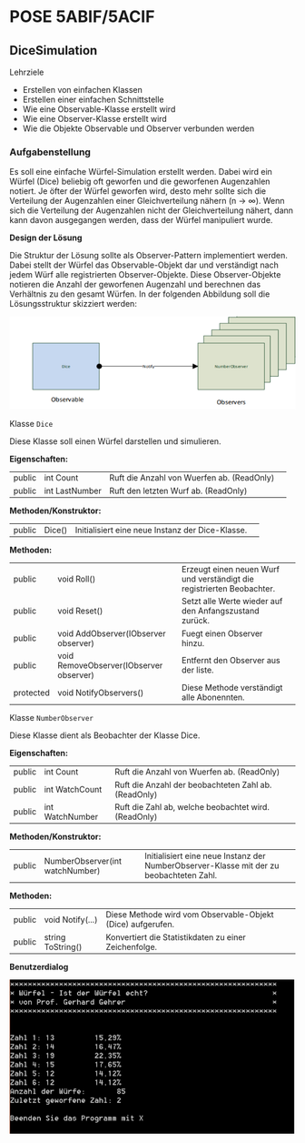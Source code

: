 ﻿# POSE 5ABIF/5ACIF

## DiceSimulation

Lehrziele

- Erstellen von einfachen Klassen
- Erstellen einer einfachen Schnittstelle
- Wie eine Observable-Klasse erstellt wird
- Wie eine Observer-Klasse erstellt wird
- Wie die Objekte Observable und Observer verbunden werden

### Aufgabenstellung

Es soll eine einfache Würfel-Simulation erstellt werden. Dabei wird ein Würfel (Dice) beliebig oft
geworfen und die geworfenen Augenzahlen notiert. Je öfter der Würfel geworfen wird, desto mehr
sollte sich die Verteilung der Augenzahlen einer Gleichverteilung nähern (n -> ∞). Wenn sich die
Verteilung der Augenzahlen nicht der Gleichverteilung nähert, dann kann davon ausgegangen
werden, dass der Würfel manipuliert wurde.

**Design der Lösung**

Die Struktur der Lösung sollte als Observer-Pattern implementiert werden. Dabei stellt der Würfel
das Observable-Objekt dar und verständigt nach jedem Würf alle registrierten Observer-Objekte.
Diese Observer-Objekte notieren die Anzahl der geworfenen Augenzahl und berechnen das
Verhältnis zu den gesamt Würfen. In der folgenden Abbildung soll die Lösungsstruktur skizziert
werden:

![Abbildung](img/image01.png)

Klasse `Dice`

Diese Klasse soll einen Würfel darstellen und simulieren.

**Eigenschaften:**

|   |   |   |   |
|---|---|---|---|
| public | int Count | Ruft die Anzahl von Wuerfen ab. (ReadOnly) |   |
| public  | int LastNumber | Ruft den letzten Wurf ab. (ReadOnly) |   |

**Methoden/Konstruktor:**

|   |   |   |   |
|---|---|---|---|
| public | Dice() | Initialisiert eine neue Instanz der Dice-Klasse. |   |

**Methoden:**

|   |   |   |   |
|---|---|---|---|
| public | void Roll() | Erzeugt einen neuen Wurf und verständigt die registrierten Beobachter. |   |
| public  | void Reset() | Setzt alle Werte wieder auf den Anfangszustand zurück. |   |
| public  | void AddObserver(IObserver observer) | Fuegt einen Observer hinzu. |   |
| public  | void RemoveObserver(IObserver observer) | Entfernt den Observer aus der liste. |   |
| protected  | void NotifyObservers() | Diese Methode verständigt alle Abonennten. |   |

Klasse `NumberObserver`

Diese Klasse dient als Beobachter der Klasse Dice. 

**Eigenschaften:**

|   |   |   |   |
|---|---|---|---|
| public | int Count | Ruft die Anzahl von Wuerfen ab. (ReadOnly) |   |
| public  | int WatchCount | Ruft die Anzahl der beobachteten Zahl ab. (ReadOnly) |   |
| public  | int WatchNumber | Ruft die Zahl ab, welche beobachtet wird. (ReadOnly) |   |

**Methoden/Konstruktor:**

|   |   |   |   |
|---|---|---|---|
| public | NumberObserver(int watchNumber) | Initialisiert eine neue Instanz der NumberObserver-Klasse mit der zu beobachteten Zahl. |   |

**Methoden:**

|   |   |   |   |
|---|---|---|---|
| public | void Notify(...) | Diese Methode wird vom Observable-Objekt (Dice) aufgerufen. |   |
| public  | string ToString() | Konvertiert die Statistikdaten zu einer Zeichenfolge. |   |

**Benutzerdialog**

![](/img/image02.png)

